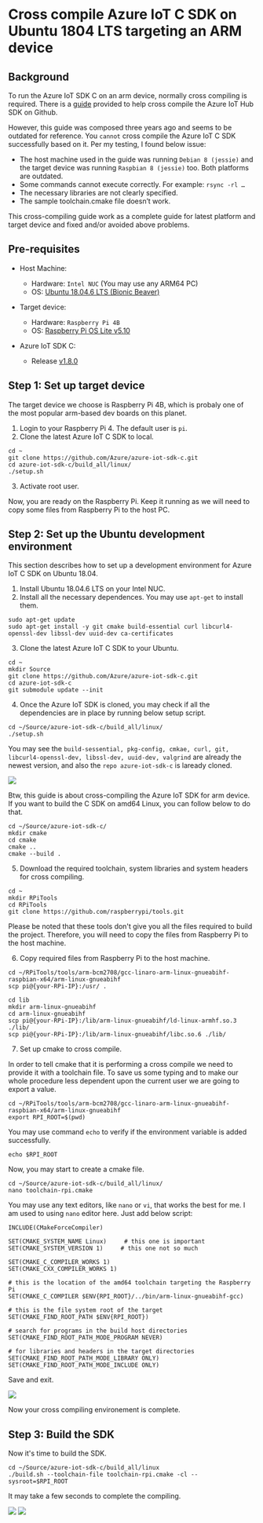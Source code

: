 # Cross compile Azure IoT C SDK on Ubuntu 1804 LTS targeting an ARM device

## Background 

To run the Azure IoT SDK C on an arm device, normally cross compiling is required. There is a [guide](https://github.com/Azure/azure-iot-sdk-c/blob/master/doc/SDK_cross_compile_example.md) provided to help cross compile the Azure IoT Hub SDK on Github. 

However, this guide was composed three years ago and seems to be outdated for reference. You `cannot` cross compile the Azure IoT C SDK successfully based on it. Per my testing, I found below issue:
- The host machine used in the guide was running `Debian 8 (jessie)` and the target device was running `Raspbian 8 (jessie)` too. Both platforms are outdated.
- Some commands cannot execute correctly. For example: `rsync -rl …`
- The necessary libraries are not clearly specified.
- The sample toolchain.cmake file doesn’t work.

This cross-compiling guide work as a complete guide for latest platform and target device and fixed and/or avoided above problems.

## Pre-requisites

- Host Machine:
  - Hardware: `Intel NUC` (You may use any ARM64 PC)
  - OS: [Ubuntu 18.04.6 LTS (Bionic Beaver)](http://releases.ubuntu.com/18.04/ubuntu-18.04.6-desktop-amd64.iso)
    
- Target device:
  - Hardware: `Raspberry Pi 4B`
  - OS: [Raspberry Pi OS Lite v5.10](https://downloads.raspberrypi.org/raspios_lite_armhf/images/raspios_lite_armhf-2021-05-28/2021-05-07-raspios-buster-armhf-lite.zip)

- Azure IoT SDK C: 
  - Release [v1.8.0](https://github.com/Azure/azure-iot-sdk-c/releases)



## Step 1: Set up target device

The target device we choose is Raspberry Pi 4B, which is probaly one of the most popular arm-based dev boards on this planet. 


1. Login to your Raspberry Pi 4. The default user is `pi`.
2. Clone the latest Azure IoT C SDK to local.

```
cd ~
git clone https://github.com/Azure/azure-iot-sdk-c.git
cd azure-iot-sdk-c/build_all/linux/
./setup.sh
```
3. Activate root user.
    

Now, you are ready on the Raspberry Pi. Keep it running as we will need to copy some files from Raspberry Pi to the host PC.


## Step 2: Set up the Ubuntu development environment

This section describes how to set up a development environment for Azure IoT C SDK on Ubuntu 18.04.

1. Install Ubuntu 18.04.6 LTS on your Intel NUC.
2. Install all the necessary dependences. You may use `apt-get` to install them.

```
sudo apt-get update
sudo apt-get install -y git cmake build-essential curl libcurl4-openssl-dev libssl-dev uuid-dev ca-certificates
```

3. Clone the latest Azure IoT C SDK to your Ubuntu. 
   
```
cd ~
mkdir Source
git clone https://github.com/Azure/azure-iot-sdk-c.git
cd azure-iot-sdk-c
git submodule update --init
```

4. Once the Azure IoT SDK is cloned, you may check if all the dependencies are in place by running below setup script.

```
cd ~/Source/azure-iot-sdk-c/build_all/linux/
./setup.sh
```

You may see the `build-sessential, pkg-config, cmkae, curl, git, libcurl4-openssl-dev, libssl-dev, uuid-dev, valgrind` are already the newest version, and also the `repo azure-iot-sdk-c` is laready cloned.

![](images/setup-run.png)


Btw, this guide is about cross-compiling the Azure IoT SDK for arm device. If you want to build the C SDK on amd64 Linux, you can follow below to do that. 

```
cd ~/Source/azure-iot-sdk-c/
mkdir cmake
cd cmake
cmake ..
cmake --build .
```

5. Download the required toolchain, system libraries and system headers for cross compiling. 

```
cd ~
mkdir RPiTools
cd RPiTools
git clone https://github.com/raspberrypi/tools.git
```
Please be noted that these tools don't give you all the files required to build the project. Therefore, you will need to copy the files from Raspberry Pi to the host machine.

6. Copy required files from Raspberry Pi to the host machine.

```
cd ~/RPiTools/tools/arm-bcm2708/gcc-linaro-arm-linux-gnueabihf-raspbian-x64/arm-linux-gnueabihf
scp pi@{your-RPi-IP}:/usr/ .

cd lib
mkdir arm-linux-gnueabihf
cd arm-linux-gnueabihf
scp pi@{your-RPi-IP}:/lib/arm-linux-gnueabihf/ld-linux-armhf.so.3 ./lib/
scp pi@{your-RPi-IP}:/lib/arm-linux-gnueabihf/libc.so.6 ./lib/
```

7. Set up cmake to cross compile.
   
In order to tell cmake that it is performing a cross compile we need to provide it with a toolchain file. To save us some typing and to make our whole procedure less dependent upon the current user we are going to export a value. 

```
cd ~/RPiTools/tools/arm-bcm2708/gcc-linaro-arm-linux-gnueabihf-raspbian-x64/arm-linux-gnueabihf
export RPI_ROOT=$(pwd)
```

You may use command `echo` to verify if the environment variable is added successfully.

```
echo $RPI_ROOT
```

Now, you may start to create a cmake file.

```
cd ~/Source/azure-iot-sdk-c/build_all/linux/
nano toolchain-rpi.cmake
```

You may use any text editors, like `nano` or `vi`, that works the best for me. I am used to using `nano` editor here. Just add below script:

```
INCLUDE(CMakeForceCompiler)

SET(CMAKE_SYSTEM_NAME Linux)     # this one is important
SET(CMAKE_SYSTEM_VERSION 1)     # this one not so much

SET(CMAKE_C_COMPILER_WORKS 1)
SET(CMAKE_CXX_COMPILER_WORKS 1)

# this is the location of the amd64 toolchain targeting the Raspberry Pi
SET(CMAKE_C_COMPILER $ENV{RPI_ROOT}/../bin/arm-linux-gnueabihf-gcc)

# this is the file system root of the target
SET(CMAKE_FIND_ROOT_PATH $ENV{RPI_ROOT})

# search for programs in the build host directories
SET(CMAKE_FIND_ROOT_PATH_MODE_PROGRAM NEVER)

# for libraries and headers in the target directories
SET(CMAKE_FIND_ROOT_PATH_MODE_LIBRARY ONLY)
SET(CMAKE_FIND_ROOT_PATH_MODE_INCLUDE ONLY)

```
Save and exit.

![](images/cmake-file.png)

Now your cross compiling environement is complete.

## Step 3: Build the SDK

Now it's time to build the SDK. 

```
cd ~/Source/azure-iot-sdk-c/build_all/linux
./build.sh --toolchain-file toolchain-rpi.cmake -cl --sysroot=$RPI_ROOT
```

It may take a few seconds to complete the compiling. 

![](images/Build-1.png)
![](images/Build-2.png)


<THE END>




